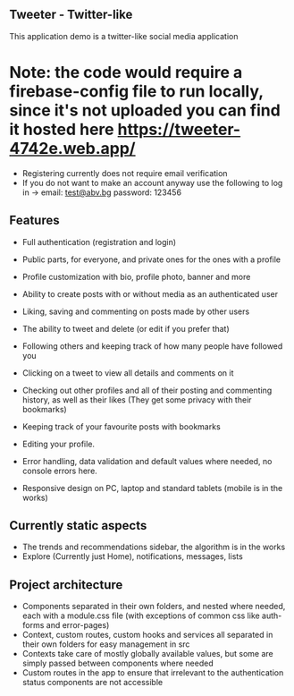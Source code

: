 ## Tweeter - Twitter-like

This application demo is a twitter-like social media application

# Note: the code would require a firebase-config file to run locally, since it's not uploaded you can find it hosted here https://tweeter-4742e.web.app/
- Registering currently does not require email verification
- If you do not want to make an account anyway use the following to log in -> email: test@abv.bg password: 123456

## Features

- Full authentication (registration and login)
- Public parts, for everyone, and private ones for the ones with a profile
- Profile customization with bio, profile photo, banner and more
- Ability to create posts with or without media as an authenticated user

- Liking, saving and commenting on posts made by other users
- The ability to tweet and delete (or edit if you prefer that)
- Following others and keeping track of how many people have followed you
- Clicking on a tweet to view all details and comments on it
- Checking out other profiles and all of their posting and commenting history, as well as their likes (They get some privacy with their bookmarks)
- Keeping track of your favourite posts with bookmarks
- Editing your profile.

- Error handling, data validation and default values where needed, no console errors here.
- Responsive design on PC, laptop and standard tablets (mobile is in the works)

## Currently static aspects 
- The trends and recommendations sidebar, the algorithm is in the works
- Explore (Currently just Home), notifications, messages, lists

## Project architecture
- Components separated in their own folders, and nested where needed, each with a module.css file 
(with exceptions of common css like auth-forms and error-pages)
- Context, custom routes, custom hooks and services all separated in their own folders for easy management in src
- Contexts take care of mostly globally available values, but some are simply passed between components where needed
- Custom routes in the app to ensure that irrelevant to the authentication status components are not accessible